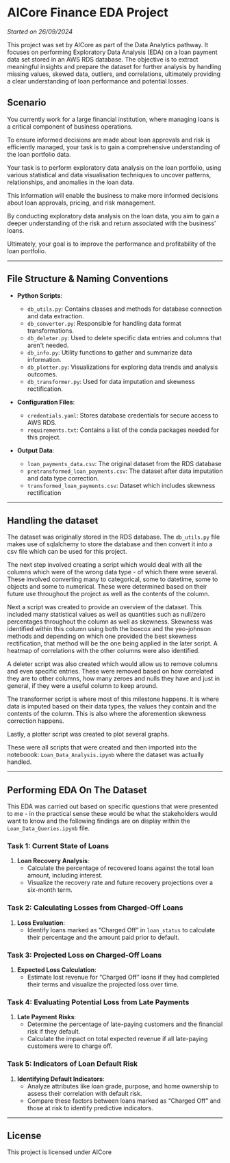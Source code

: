 # AICore Finance EDA Project

_Started on 26/09/2024_

This project was set by AICore as part of the Data Analytics pathway. It focuses on performing Exploratory Data Analysis (EDA) on a loan payment data set stored in an AWS RDS database. The objective is to extract meaningful insights and prepare the dataset for further analysis by handling missing values, skewed data, outliers, and correlations, ultimately providing a clear understanding of loan performance and potential losses.

## **Scenario**

You currently work for a large financial institution, where managing loans is a critical component of business operations.

To ensure informed decisions are made about loan approvals and risk is efficiently managed, your task is to gain a comprehensive understanding of the loan portfolio data.

Your task is to perform exploratory data analysis on the loan portfolio, using various statistical and data visualisation techniques to uncover patterns, relationships, and anomalies in the loan data.

This information will enable the business to make more informed decisions about loan approvals, pricing, and risk management.

By conducting exploratory data analysis on the loan data, you aim to gain a deeper understanding of the risk and return associated with the business' loans.

Ultimately, your goal is to improve the performance and profitability of the loan portfolio.

---

## **File Structure & Naming Conventions**

- **Python Scripts**:
  - `db_utils.py`: Contains classes and methods for database connection and data extraction.
  - `db_converter.py`: Responsible for handling data format transformations.
  - `db_deleter.py`: Used to delete specific data entries and columns that aren't needed.
  - `db_info.py`: Utility functions to gather and summarize data information.
  - `db_plotter.py`: Visualizations for exploring data trends and analysis outcomes.
  - `db_transformer.py`: Used for data imputation and skewness rectification.

- **Configuration Files**:
  - `credentials.yaml`: Stores database credentials for secure access to AWS RDS.
  - `requirements.txt`: Contains a list of the conda packages needed for this project.

- **Output Data**:
  - `loan_payments_data.csv`: The original dataset from the RDS database
  - `pretransformed_loan_payments.csv`: The dataset after data imputation and data type correction.
  - `transformed_loan_payments.csv`: Dataset which includes skewness rectification

---

## **Handling the dataset**

The dataset was originally stored in the RDS database. The `db_utils.py` file makes use of sqlalchemy to store the database and then convert it into a csv file which can be used for this project.<br>

The next step involved creating a script which would deal with all the columns which were of the wrong data type - of which there were several. These involved converting many to categorical, some to datetime, some to objects and some to numerical. These were determined based on their future use throughout the project as well as the contents of the column. <br>

Next a script was created to provide an overview of the dataset. This included many statistical values as well as quantities such as null/zero percentages throughout the column as well as skewness. Skewness was identified within this column using both the boxcox and the yeo-johnson methods and depending on which one provided the best skewness rectification, that method will be the one being applied in the later script. A heatmap of correlations with the other columns were also identified.

A deleter script was also created which would allow us to remove columns and even specific entries. These were removed based on how correlated they are to other columns, how many zeroes and nulls they have and just in general, if they were a useful column to keep around. 

The transformer script is where most of this milestone happens. It is where data is imputed based on their data types, the values they contain and the contents of the column. This is also where the aforemention skewness correction happens.

Lastly, a plotter script was created to plot several graphs.

These were all scripts that were created and then imported into the noteboook: `Loan_Data_Analysis.ipynb` where the dataset was actually handled.

---

## **Performing EDA On The Dataset**

This EDA was carried out based on specific questions that were presented to me - in the practical sense these would be what the stakeholders would want to know and the following findings are on display within the `Loan_Data_Queries.ipynb` file.

### **Task 1: Current State of Loans**

1. **Loan Recovery Analysis**:
   - Calculate the percentage of recovered loans against the total loan amount, including interest.
   - Visualize the recovery rate and future recovery projections over a six-month term.

### **Task 2: Calculating Losses from Charged-Off Loans**

1. **Loss Evaluation**:
   - Identify loans marked as “Charged Off” in `loan_status` to calculate their percentage and the amount paid prior to default.

### **Task 3: Projected Loss on Charged-Off Loans**

1. **Expected Loss Calculation**:
   - Estimate lost revenue for “Charged Off” loans if they had completed their terms and visualize the projected loss over time.

### **Task 4: Evaluating Potential Loss from Late Payments**

1. **Late Payment Risks**:
   - Determine the percentage of late-paying customers and the financial risk if they default.
   - Calculate the impact on total expected revenue if all late-paying customers were to charge off.

### **Task 5: Indicators of Loan Default Risk**

1. **Identifying Default Indicators**:
   - Analyze attributes like loan grade, purpose, and home ownership to assess their correlation with default risk.
   - Compare these factors between loans marked as “Charged Off” and those at risk to identify predictive indicators.
   
--- 

## **License**
This project is licensed under AICore